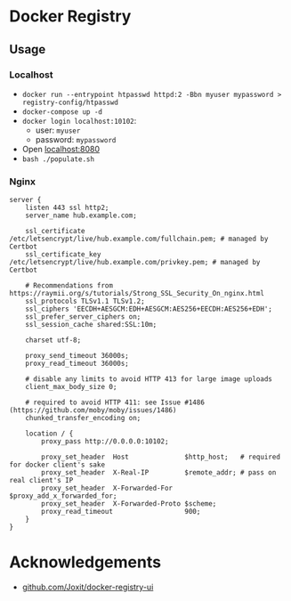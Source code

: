 # Docker Registry

## Usage

### Localhost

- `docker run --entrypoint htpasswd httpd:2 -Bbn myuser mypassword > registry-config/htpasswd`
- `docker-compose up -d`
- `docker login localhost:10102`:
  - user: `myuser`
  - password: `mypassword`
- Open [localhost:8080](http://localhost:8080)
- `bash ./populate.sh`

### Nginx

```
server {
    listen 443 ssl http2;
    server_name hub.example.com;

    ssl_certificate /etc/letsencrypt/live/hub.example.com/fullchain.pem; # managed by Certbot
    ssl_certificate_key /etc/letsencrypt/live/hub.example.com/privkey.pem; # managed by Certbot

    # Recommendations from https://raymii.org/s/tutorials/Strong_SSL_Security_On_nginx.html
    ssl_protocols TLSv1.1 TLSv1.2;
    ssl_ciphers 'EECDH+AESGCM:EDH+AESGCM:AES256+EECDH:AES256+EDH';
    ssl_prefer_server_ciphers on;
    ssl_session_cache shared:SSL:10m;

    charset utf-8;

    proxy_send_timeout 36000s;
    proxy_read_timeout 36000s;

    # disable any limits to avoid HTTP 413 for large image uploads
    client_max_body_size 0;

    # required to avoid HTTP 411: see Issue #1486 (https://github.com/moby/moby/issues/1486)
    chunked_transfer_encoding on;

    location / {
        proxy_pass http://0.0.0.0:10102;

        proxy_set_header  Host              $http_host;   # required for docker client's sake
        proxy_set_header  X-Real-IP         $remote_addr; # pass on real client's IP
        proxy_set_header  X-Forwarded-For   $proxy_add_x_forwarded_for;
        proxy_set_header  X-Forwarded-Proto $scheme;
        proxy_read_timeout                  900;
    }
}
```

# Acknowledgements

- [github.com/Joxit/docker-registry-ui](https://github.com/Joxit/docker-registry-ui)
